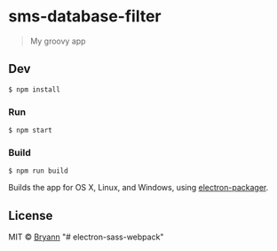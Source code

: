 # sms-database-filter

> My groovy app


## Dev

```
$ npm install
```

### Run

```
$ npm start
```

### Build

```
$ npm run build
```

Builds the app for OS X, Linux, and Windows, using [electron-packager](https://github.com/maxogden/electron-packager).


## License

MIT © [Bryann](http://joindev.com.br)
"# electron-sass-webpack" 
